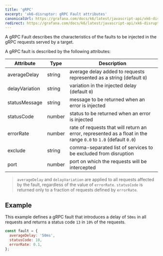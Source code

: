 ```yaml
---
title: 'gRPC'
excerpt: 'xk6-disruptor: gRPC Fault attributes'
canonicalUrl: https://grafana.com/docs/k6/latest/javascript-api/xk6-disruptor/faults/grpc/
redirect: https://grafana.com/docs/k6/latest/javascript-api/xk6-disruptor/faults/grpc/
---
```


A gRPC Fault describes the characteristics of the faults to be injected in the gRPC requests served by a target.

A gRPC fault is described by the following attributes:

| Attribute      | Type   | Description |
| -------------- | ------ | -------|
| averageDelay   | string | average delay added to requests represented as a string (default `0`) |
| delayVariation | string | variation in the injected delay (default `0`) |
| statusMessage  | string | message to be returned when an error is injected |
| statusCode     | number | status to be returned when an error is injected |
| errorRate      | number | rate of requests that will return an error, represented as a float in the range `0.0` to `1.0` (default `0.0`) |
| exclude        | string | comma-separated list of services to be excluded from disruption |
| port           | number | port on which the requests will be intercepted |

<Blockquote mod="note">

`averageDelay` and `delayVariation` are applied to all requests affected by the fault, regardless of the value of `errorRate`. `statusCode` is returned only to a fraction of requests defined by `errorRate`.

</Blockquote>

## Example

This example defines a gRPC fault that introduces a delay of `50ms` in all requests and returns a status code `13` in `10%` of the requests.

```javascript
const fault = {
  averageDelay: '50ms',
  statusCode: 10,
  errorRate: 0.1,
};
```
